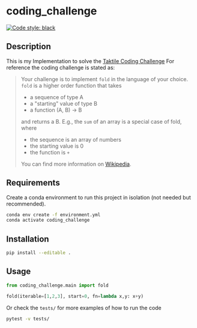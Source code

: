 # coding_challenge

[![Code style: black](https://img.shields.io/badge/code%20style-black-000000.svg)](https://github.com/psf/black)


## Description

This is my Implementation to solve the [Taktile Coding Challenge](https://github.com/taktile-org/coding-challenge)
For reference the coding challenge is stated as:


> Your challenge is to implement `fold` in the language of your choice.
> `fold` is a higher order function that takes
> * a sequence of type A
> * a "starting" value of type B
> * a function (A, B) -> B
> 
> and returns a B. E.g., the `sum` of an array is a special case of fold, where
> * the sequence is an array of numbers
> * the starting value is 0
> * the function is `+`
> 
> 
> You can find more information on [Wikipedia](https://en.wikipedia.org/wiki/Fold_(higher-order_function)).

## Requirements
Create a conda environment to run this project in isolation (not needed but recommended).

```bash
conda env create -f environment.yml
conda activate coding_challenge 
```

## Installation
```bash
pip install --editable .
```

## Usage
```python
from coding_challenge.main import fold

fold(iterable=[1,2,3], start=0, fn=lambda x,y: x+y)
```

Or check the `tests/` for more examples of how to run the code 
```bash
pytest -v tests/
```